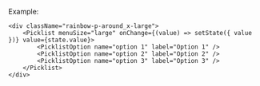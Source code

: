 Example:

    <div className="rainbow-p-around_x-large">
        <Picklist menuSize="large" onChange={(value) => setState({ value })} value={state.value}>
            <PicklistOption name="option 1" label="Option 1" />
            <PicklistOption name="option 2" label="Option 2" />
            <PicklistOption name="option 3" label="Option 3" />
        </Picklist>
    </div>
